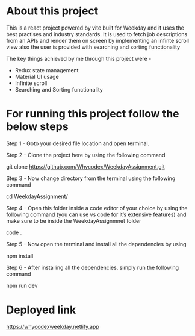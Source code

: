 # About this project

This is a react project powered by vite built for Weekday and it uses the best practises and industry standards. It is used to fetch job descriptions from an APIs and render them on screen by implementing an infinte scroll view also the user is provided with searching and sorting functionality

The key things achieved by me through this project were -

- Redux state management
- Material UI usage
- Infinite scroll
- Searching and Sorting functionality



# For running this project follow the below steps

Step 1 - Goto your desired file location and open terminal.



Step 2 - Clone the project here by using the following command

git clone https://github.com/Whycodex/WeekdayAssignment.git



Step 3 - Now change directory from the terminal using the following command

cd WeekdayAssignment/



Step 4 - Open this folder inside a code editor of your choice by using the following command (you can use vs code for it’s extensive features) and make sure to be inside the WeekdayAssignmnet folder

code .



Step 5 - Now open the terminal and install all the dependencies by using

npm install



Step 6 - After installing all the dependencies, simply run the following command

npm run dev



# Deployed link

https://whycodexweekday.netlify.app